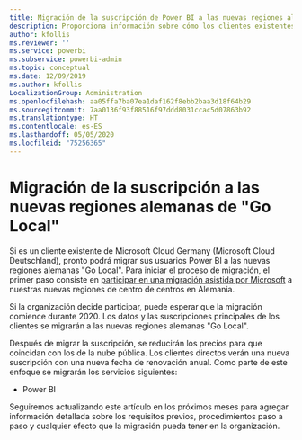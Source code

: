 ```yaml
---
title: Migración de la suscripción de Power BI a las nuevas regiones alemanas de "Go Local"
description: Proporciona información sobre cómo los clientes existentes de Microsoft Cloud Germany (Microsoft Cloud Deutschland) pueden migrar sus usuarios Power BI a las nuevas regiones alemanas de "Go Local".
author: kfollis
ms.reviewer: ''
ms.service: powerbi
ms.subservice: powerbi-admin
ms.topic: conceptual
ms.date: 12/09/2019
ms.author: kfollis
LocalizationGroup: Administration
ms.openlocfilehash: aa05ffa7ba07ea1daf162f8ebb2baa3d18f64b29
ms.sourcegitcommit: 7aa0136f93f88516f97ddd8031ccac5d07863b92
ms.translationtype: HT
ms.contentlocale: es-ES
ms.lasthandoff: 05/05/2020
ms.locfileid: "75256365"
---
```

# <a name="migrate-your-subscription-to-the-new-go-local-german-regions"></a>Migración de la suscripción a las nuevas regiones alemanas de "Go Local"

Si es un cliente existente de Microsoft Cloud Germany (Microsoft Cloud Deutschland), pronto podrá migrar sus usuarios Power BI a las nuevas regiones alemanas "Go Local". Para iniciar el proceso de migración, el primer paso consiste en [participar en una migración asistida por Microsoft](https://aka.ms/office365germanymoveoptin) a nuestras nuevas regiones de centro de centros en Alemania.

Si la organización decide participar, puede esperar que la migración comience durante 2020. Los datos y las suscripciones principales de los clientes se migrarán a las nuevas regiones alemanas "Go Local".

Después de migrar la suscripción, se reducirán los precios para que coincidan con los de la nube pública. Los clientes directos verán una nueva suscripción con una nueva fecha de renovación anual. Como parte de este enfoque se migrarán los servicios siguientes:

* Power BI

Seguiremos actualizando este artículo en los próximos meses para agregar información detallada sobre los requisitos previos, procedimientos paso a paso y cualquier efecto que la migración pueda tener en la organización.
